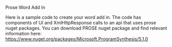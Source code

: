 Prose Word Add In

Here is a sample code to create your word add in.
The code has components of UI and XmlHttpResponse calls to an api that uses prose nuget packages.
You can download PROSE nuget package and find relevant information here:
https://www.nuget.org/packages/Microsoft.ProgramSynthesis/5.1.0



